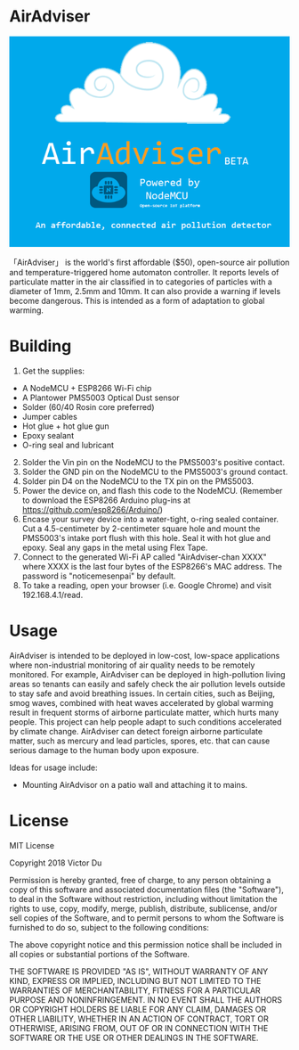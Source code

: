 # AirAdviser
![alt text](https://raw.githubusercontent.com/DrDab/AirAdviser/master/logo1.png)

「AirAdviser」 is the world's first affordable ($50), open-source air pollution and temperature-triggered home automaton controller. It reports levels of particulate matter in the air classified in to categories of particles with a diameter of 1mm, 2.5mm and 10mm. It can also provide a warning if levels become dangerous. This is intended as a form of adaptation to global warming.

# Building
1. Get the supplies:
  - A NodeMCU + ESP8266 Wi-Fi chip
  - A Plantower PMS5003 Optical Dust sensor
  - Solder (60/40 Rosin core preferred)
  - Jumper cables
  - Hot glue + hot glue gun
  - Epoxy sealant
  - O-ring seal and lubricant
2. Solder the Vin pin on the NodeMCU to the PMS5003's positive contact.
3. Solder the GND pin on the NodeMCU to the PMS5003's ground contact.
4. Solder pin D4 on the NodeMCU to the TX pin on the PMS5003.
5. Power the device on, and flash this code to the NodeMCU. (Remember to download the ESP8266 Arduino plug-ins at https://github.com/esp8266/Arduino/)
6. Encase your survey device into a water-tight, o-ring sealed container. Cut a 4.5-centimeter by 2-centimeter square hole and mount the PMS5003's intake port flush with this hole. Seal it with hot glue and epoxy. Seal any gaps in the metal using Flex Tape. 
7. Connect to the generated Wi-Fi AP called "AirAdviser-chan XXXX" where XXXX is the last four bytes of the ESP8266's MAC address. The password is "noticemesenpai" by default.
8. To take a reading, open your browser (i.e. Google Chrome) and visit 192.168.4.1/read.

# Usage
AirAdviser is intended to be deployed in low-cost, low-space applications where non-industrial monitoring of air quality needs to be remotely monitored. For example, AirAdviser can be deployed in high-pollution living areas so tenants can easily and safely check the air pollution levels outside to stay safe and avoid breathing issues. In certain cities, such as Beijing, smog waves, combined with heat waves accelerated by global warming result in frequent storms of airborne particulate matter, which hurts many people. This project can help people adapt to such conditions accelerated by climate change. AirAdviser can detect foreign airborne particulate matter, such as mercury and lead particles, spores, etc. that can cause serious damage to the human body upon exposure. 

Ideas for usage include: 
- Mounting AirAdvisor on a patio wall and attaching it to mains.

# License
MIT License

Copyright 2018 Victor Du

Permission is hereby granted, free of charge, to any person obtaining a copy of this software and associated documentation files (the "Software"), to deal in the Software without restriction, including without limitation the rights to use, copy, modify, merge, publish, distribute, sublicense, and/or sell copies of the Software, and to permit persons to whom the Software is furnished to do so, subject to the following conditions:

The above copyright notice and this permission notice shall be included in all copies or substantial portions of the Software.

THE SOFTWARE IS PROVIDED "AS IS", WITHOUT WARRANTY OF ANY KIND, EXPRESS OR IMPLIED, INCLUDING BUT NOT LIMITED TO THE WARRANTIES OF MERCHANTABILITY, FITNESS FOR A PARTICULAR PURPOSE AND NONINFRINGEMENT. IN NO EVENT SHALL THE AUTHORS OR COPYRIGHT HOLDERS BE LIABLE FOR ANY CLAIM, DAMAGES OR OTHER LIABILITY, WHETHER IN AN ACTION OF CONTRACT, TORT OR OTHERWISE, ARISING FROM, OUT OF OR IN CONNECTION WITH THE SOFTWARE OR THE USE OR OTHER DEALINGS IN THE SOFTWARE.
